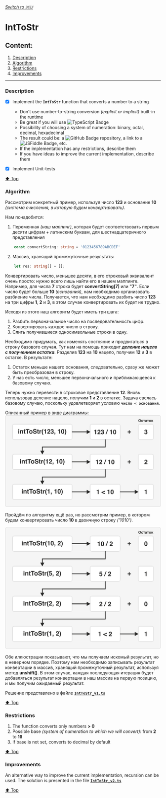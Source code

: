 ###### [Switch to 🇷🇺](https://github.com/danilrez/IntToStr/blob/main/README_ru.md#switch-to-)

# IntToStr

## Content:

1. [Description](#задача)
2. [Algorithm](#алгоритм)
3. [Restrictions](#ограничения)
4. [Improvements](#идеи-по-улучшению)

---

### Description

- [x] Implement the **`IntToStr`** function that converts a number to a string

  - Don't use number-to-string conversion _(explicit or implicit)_ built-in the runtime
  - Be great if you will use ![TypeScript Badge](https://img.shields.io/badge/TypeScript-3178C6?logo=typescript&logoColor=fff&style=flat)
  - Possibility of choosing a system of numeration: binary, octal, decimal, hexadecimal
  - The result could be: a ![GitHub Badge](https://img.shields.io/badge/GitHub-181717?logo=github&logoColor=fff&style=flat) repository, a link to a ![JSFiddle Badge](https://img.shields.io/badge/JSFiddle-0084FF?logo=jsfiddle&logoColor=fff&style=flat), etc.
  - If the implementation has any restrictions, describe them
  - If you have ideas to improve the current implementation, describe them

- [x] Implement Unit-tests

[:arrow_up: Top](#inttostr)

### Algorithm

Рассмотрим конкретный пример, используя число **123** и основание **10** _(система счисления, в которую будем конвертировать)_.

Нам понадобится:

1. Переменная _(наш маппинг)_, которая будет соответствовать первым десяти цифрам + латинским буквам, для шестнадцатеричного представления

```TypeScript
    const convertString: string = '0123456789ABCDEF'
```

2. Массив, хранящий промежуточные результаты

```TypeScript
    let res: string[] = [];
```

Конвертировать число, меньшее десяти, в его строковый эквивалент очень просто: нужно всего лишь найти его в нашем маппинге. Например, для числа **7** строка будет **convertString[7]** или **"7"**. Если число будет больше **10** _(основания)_, нам необходимо организовать разбиение числа. Получается, что нам необходимо разбить число **123** на три цифры **1**, **2** и **3**, в этом случае конвертировать их будет не трудно.

Исходя из этого наш алгоритм будет иметь три шага:

1. Разбить первоначальное число на последовательность цифр.
2. Конвертировать каждое число в строку.
3. Слить получившиеся односимвольные строки в одну.

Необходимо придумать, как изменять состояние и продвигаться в строну базового случая. Тут нам на помощь приходит _**деление нацело с получением остатка**_. Разделив **123** на **10** нацело, получим **12** и **3** в остатке. В результате:

1. Остаток меньше нашего основания, следовательно, сразу же может быть преобразован в строку.
2. У нас есть число, меньшее первоначального и приближающееся к базовому случаю.

Теперь нужно перевести в строковое представление **12**.
Вновь использовав деление нацело, получим **1** и **2** в остатке. Задача свелась базовому случаю, поскольку удовлетворяет условию **`число < основания`**.

Описанный пример в виде диаграммы:
![concept](https://raw.githubusercontent.com/danilrez/IntToStr/main/src/images/concept.png)

Пройдём по алгоритму ещё раз, но рассмотрим пример, в котором будем конвертировать число **10** в двоичную строку _('1010')_.

![binary](https://raw.githubusercontent.com/danilrez/IntToStr/main/src/images/binary.png)

Обе иллюстрации показывают, что мы получаем искомый результат, но в неверном порядке. Поэтому нам необходимо записывать результат конвертации в массив, хранящий промежуточный результат, используя метод **unshift()**. В этом случае, каждая последующая итерация будет добавляться результат конвертации в наш массив на первую позицию, и мы получим ожидаемый результат.

Решение представлено в файле **[`IntToStr_v1.ts`](https://github.com/danilrez/IntToStr/blob/main/src/IntToStr_v1.ts)**

[:arrow_up: Top](#inttostr)

### Restrictions

1. The function converts only numbers **> 0**
2. Possible base _(system of numeration to which we will convert)_: from **2** to **16**
3. If base is not set, converts to decimal by default

[:arrow_up: Top](#inttostr)

### Improvements

An alternative way to improve the current implementation, recursion can be used. The solution is presented in the file **[`IntToStr_v2.ts`](https://github.com/danilrez/IntToStr/blob/main/src/IntToStr_v2.ts)**

[:arrow_up: Top](#inttostr)
